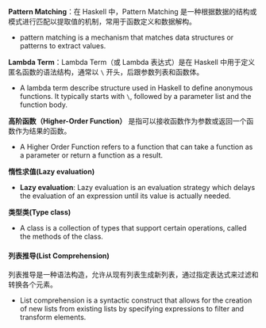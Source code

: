 **Pattern Matching**：在 Haskell 中，Pattern Matching 是一种根据数据的结构或模式进行匹配以提取值的机制，常用于函数定义和数据解构。
- pattern matching is a mechanism that matches data structures or patterns to extract values.

**Lambda Term**：Lambda Term（或 Lambda 表达式）是在 Haskell 中用于定义匿名函数的语法结构，通常以 `\` 开头，后跟参数列表和函数体。
- A lambda term describe structure used in Haskell to define anonymous functions. It typically starts with `\`, followed by a parameter list and the function body.

**高阶函数（Higher-Order Function）**
是指可以接收函数作为参数或返回一个函数作为结果的函数。
- A Higher Order Function refers to a function that can take a function as a parameter or return a function as a result.

**惰性求值(Lazy evaluation)**
- **Lazy evaluation**: Lazy evaluation is an evaluation strategy which delays the evaluation of an expression until its value is actually needed.

**类型类(Type class)**
- A class is a collection of types that support certain operations, called the methods of the class.

#### 列表推导(List Comprehension)
列表推导是一种语法构造，允许从现有列表生成新列表，通过指定表达式来过滤和转换各个元素。
- List comprehension is a syntactic construct that allows for the creation of new lists from existing lists by specifying expressions to filter and transform elements.